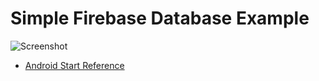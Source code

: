 # Simple Firebase Database Example

![Screenshot](https://res.cloudinary.com/juancrg90/image/upload/v1465269678/FirebaseTest_lerlxj.gif)

* [Android Start Reference](https://firebase.google.com/docs/database/android/start/)
